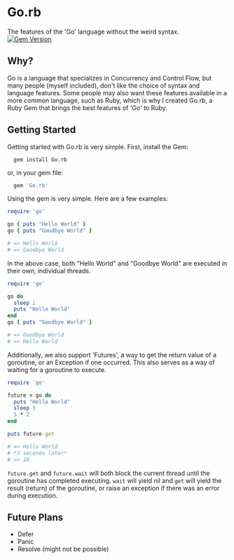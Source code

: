 # Go.rb
The features of the 'Go' language without the weird syntax.  
[![Gem Version](https://badge.fury.io/rb/Go.rb.svg)](http://badge.fury.io/rb/Go.rb)
## Why?
Go is a language that specializes in Concurrency and Control Flow, but many people (myself included), don't like the choice of syntax and language features. Some people may also want these features available in a more common language, such as Ruby, which is why I created Go.rb, a Ruby Gem that brings the best features of 'Go' to Ruby.  

## Getting Started
Getting started with Go.rb is very simple. First, install the Gem:
```
  gem install Go.rb
```
or, in your gem file:  
```ruby
  gem 'Go.rb'
```

Using the gem is very simple. Here are a few examples:  
```ruby
require 'go'

go { puts "Hello World" }
go { puts "Goodbye World" }

# => Hello World
# => Goodbye World
```
In the above case, both "Hello World" and "Goodbye World" are executed in their own, individual threads.
```ruby
require 'go'

go do
  sleep 1
  puts "Hello World"
end
go { puts "Goodbye World" }

# => Goodbye World
# => Hello World
```
Additionally, we also support 'Futures', a way to get the return value of a goroutine, or an Exception if one occurred. This also serves as a way of waiting for a goroutine to execute.  
```ruby
require 'go'

future = go do
  puts "Hello World"
  sleep 3
  5 * 2
end

puts future.get

# => Hello World
# *3 seconds later*
# => 10
```
```future.get``` and ```future.wait``` will both block the current thread until the goroutine has completed executing. ```wait``` will yield nil and ```get``` will yield the result (return) of the goroutine, or raise an exception if there was an error during execution.

## Future Plans
- Defer
- Panic
- Resolve (might not be possible)
